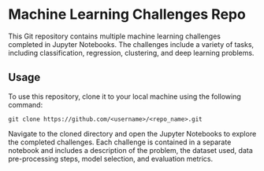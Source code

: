 # Machine Learning Challenges Repo

This Git repository contains multiple machine learning challenges completed in Jupyter Notebooks. The challenges include a variety of tasks, including classification, regression, clustering, and deep learning problems.

## Usage

To use this repository, clone it to your local machine using the following command:
```
git clone https://github.com/<username>/<repo_name>.git
```

Navigate to the cloned directory and open the Jupyter Notebooks to explore the completed challenges. Each challenge is contained in a separate notebook and includes a description of the problem, the dataset used, data pre-processing steps, model selection, and evaluation metrics.
